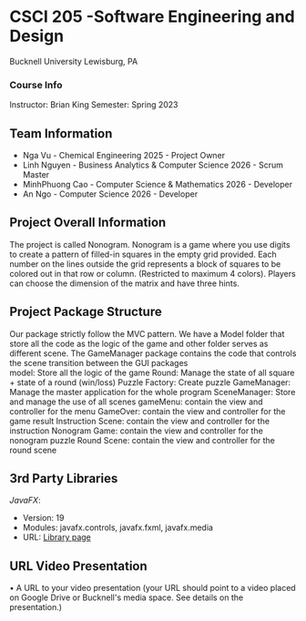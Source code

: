 # CSCI 205 -Software Engineering and Design
Bucknell University  Lewisburg, PA

### Course Info
Instructor: Brian King
Semester: Spring 2023

## Team Information
- Nga Vu - Chemical Engineering 2025 - Project Owner
- Linh Nguyen - Business Analytics & Computer Science 2026 - Scrum Master
- MinhPhuong Cao - Computer Science & Mathematics 2026 - Developer
- An Ngo - Computer Science 2026 - Developer



## Project Overall Information
The project is called Nonogram. Nonogram is a game where you use 
digits to create a pattern of filled-in squares in the empty grid 
provided. Each number on the lines outside the grid represents a 
block of squares to be colored out in that row or column. 
(Restricted to maximum 4 colors). Players can choose the dimension
of the matrix and have three hints.

## Project Package Structure
Our package strictly follow the MVC pattern. We have a Model folder that store all the code as the logic of the game and other folder serves as different scene. The GameManager package contains the code that controls the scene transition between the GUI packages  
model: Store all the logic of the game
Round: Manage the state of all square + state of a round (win/loss)
Puzzle Factory: Create puzzle
GameManager: Manage the master application for the whole program
SceneManager: Store and manage the use of all scenes
gameMenu: contain the view and controller for the menu
GameOver: contain the view and controller for the game result
Instruction Scene: contain the view and controller for the instruction
Nonogram Game: contain the view and controller for the nonogram puzzle
Round Scene: contain the view and controller for the round scene

## 3rd Party Libraries
*JavaFX*: 
- Version: 19
- Modules: javafx.controls, javafx.fxml, javafx.media
- URL: [Library page](https://openjfx.io/)

## URL Video Presentation
• A URL to your video presentation (your URL should point to a video placed on Google Drive or Bucknell's media space. See details on the presentation.)
